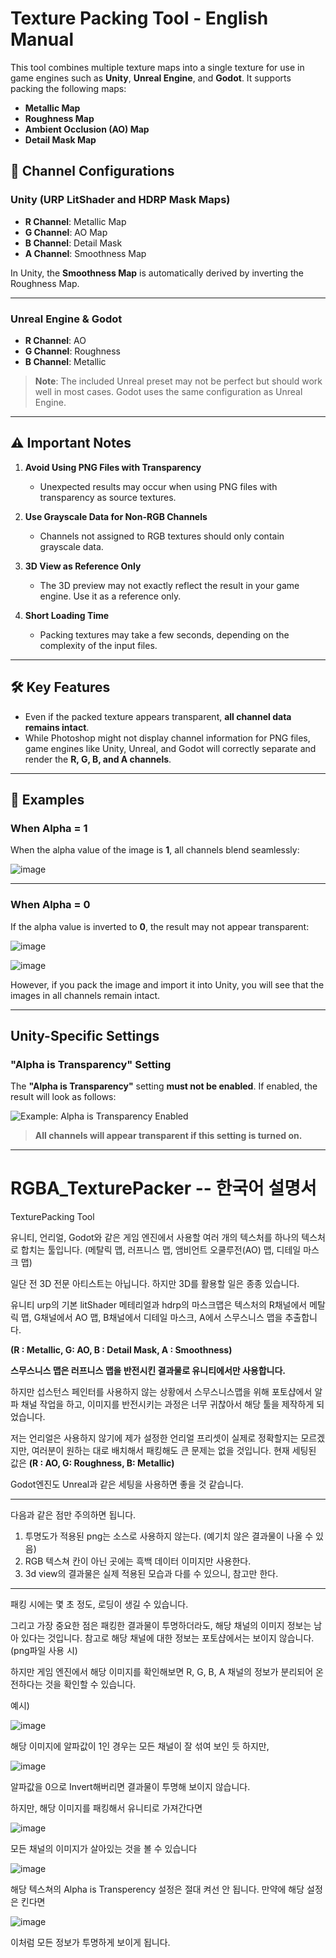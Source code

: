 # Texture Packing Tool - English Manual

This tool combines multiple texture maps into a single texture for use in game engines such as **Unity**, **Unreal Engine**, and **Godot**. It supports packing the following maps:

- **Metallic Map**
- **Roughness Map**
- **Ambient Occlusion (AO) Map**
- **Detail Mask Map**

## 🎨 Channel Configurations

### Unity (URP LitShader and HDRP Mask Maps)
- **R Channel**: Metallic Map  
- **G Channel**: AO Map  
- **B Channel**: Detail Mask  
- **A Channel**: Smoothness Map  

In Unity, the **Smoothness Map** is automatically derived by inverting the Roughness Map.

---

### Unreal Engine & Godot
- **R Channel**: AO  
- **G Channel**: Roughness  
- **B Channel**: Metallic  

> **Note**: The included Unreal preset may not be perfect but should work well in most cases. Godot uses the same configuration as Unreal Engine.

---

## ⚠️ Important Notes

1. **Avoid Using PNG Files with Transparency**  
   - Unexpected results may occur when using PNG files with transparency as source textures.

2. **Use Grayscale Data for Non-RGB Channels**  
   - Channels not assigned to RGB textures should only contain grayscale data.

3. **3D View as Reference Only**  
   - The 3D preview may not exactly reflect the result in your game engine. Use it as a reference only.

4. **Short Loading Time**  
   - Packing textures may take a few seconds, depending on the complexity of the input files.

---

## 🛠️ Key Features

- Even if the packed texture appears transparent, **all channel data remains intact**.
- While Photoshop might not display channel information for PNG files, game engines like Unity, Unreal, and Godot will correctly separate and render the **R, G, B, and A channels**.

---

## 📖 Examples

### When Alpha = 1
When the alpha value of the image is **1**, all channels blend seamlessly:

![image](https://github.com/user-attachments/assets/bf4bd372-1c10-4343-a367-97fcaec7cdf8)

---

### When Alpha = 0
If the alpha value is inverted to **0**, the result may not appear transparent:

![image](https://github.com/user-attachments/assets/54222f17-52a7-4ab6-8844-f48dd5ec8817)

![image](https://github.com/user-attachments/assets/c123c630-3b97-4345-bac0-43cf4a9cb8a9)


However, if you pack the image and import it into Unity, you will see that the images in all channels remain intact.



---

## Unity-Specific Settings

### "Alpha is Transparency" Setting
The **"Alpha is Transparency"** setting **must not be enabled**. If enabled, the result will look as follows:

![Example: Alpha is Transparency Enabled](path/to/alpha_transparency_enabled.png)

> **All channels will appear transparent if this setting is turned on.**

---








# RGBA_TexturePacker -- 한국어 설명서
TexturePacking Tool


유니티, 언리얼, Godot와 같은 게임 엔진에서 사용할 여러 개의 텍스처를 하나의 텍스처로 합치는 툴입니다.
(메탈릭 맵, 러프니스 맵, 앰비언트 오쿨루전(AO) 맵, 디테일 마스크 맵)


일단 전 3D 전문 아티스트는 아닙니다. 하지만 3D를 활용할 일은 종종 있습니다.


유니티 urp의 기본 litShader 메테리얼과 hdrp의 마스크맵은
텍스처의 R채널에서 메탈릭 맵, G채널에서 AO 맵, B채널에서 디테일 마스크,
A에서 스무스니스 맵을 추출합니다.

**(R : Metallic, G: AO, B : Detail Mask, A : Smoothness)**


**스무스니스 맵은 러프니스 맵을 반전시킨 결과물로 유니티에서만 사용합니다.**


하지만 섭스턴스 페인터를 사용하지 않는 상황에서 스무스니스맵을 위해 포토샵에서 알파 채널 작업을 하고, 이미지를 반전시키는 과정은 너무 귀찮아서
해당 툴을 제작하게 되었습니다.


저는 언리얼은 사용하지 않기에 제가 설정한 언리얼 프리셋이 실제로 정확할지는 모르겠지만, 여러분이 원하는 대로 배치해서 패킹해도 큰 문제는 없을 것입니다.
현재 세팅된 값은 **(R : AO, G: Roughness, B: Metallic)**


Godot엔진도 Unreal과 같은 세팅을 사용하면 좋을 것 같습니다.



---
다음과 같은 점만 주의하면 됩니다.


1. 투명도가 적용된 png는 소스로 사용하지 않는다. (예기치 않은 결과물이 나올 수 있음)
2. RGB 텍스쳐 칸이 아닌 곳에는 흑백 데이터 이미지만 사용한다.
3. 3d view의 결과물은 실제 적용된 모습과 다를 수 있으니, 참고만 한다.
---


패킹 시에는 몇 초 정도, 로딩이 생길 수 있습니다.




그리고 가장 중요한 점은 패킹한 결과물이 투명하더라도, 해당 채널의 이미지 정보는 남아 있다는 것입니다.
참고로 해당 채널에 대한 정보는 포토샵에서는 보이지 않습니다.(png파일 사용 시)


하지만 게임 엔진에서 해당 이미지를 확인해보면 R, G, B, A 채널의 정보가 분리되어 온전하다는 것을 확인할 수 있습니다.



예시)

![image](https://github.com/user-attachments/assets/bf4bd372-1c10-4343-a367-97fcaec7cdf8)

해당 이미지에 알파값이 1인 경우는 모든 채널이 잘 섞여 보인 듯 하지만,

![image](https://github.com/user-attachments/assets/54222f17-52a7-4ab6-8844-f48dd5ec8817)

알파값을 0으로 Invert해버리면 결과물이 투명해 보이지 않습니다.

하지만, 해당 이미지를 패킹해서 유니티로 가져간다면

![image](https://github.com/user-attachments/assets/c123c630-3b97-4345-bac0-43cf4a9cb8a9)


모든 채널의 이미지가 살아있는 것을 볼 수 있습니다


![image](https://github.com/user-attachments/assets/b42af2e9-08f1-47a2-8fcf-9e5142ab138c)


해당 텍스쳐의 Alpha is Transperency 설정은 절대 켜선 안 됩니다.
만약에 해당 설정은 킨다면


![image](https://github.com/user-attachments/assets/5d19a6ff-1538-4b90-97bd-5d999e1bb38a)


이처럼 모든 정보가 투명하게 보이게 됩니다.

